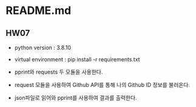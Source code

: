 README.md
=========

HW07
----

* python version : 3.8.10

* virtual environment : pip install -r requirements.txt

- pprint와 requests 두 모듈을 사용한다.

- request 모듈을 사용하여 Github API를 통해 나의 Github ID 정보를 불러온다.

- json파일로 읽어와 pprint를 사용하여 결과를 출력한다.
